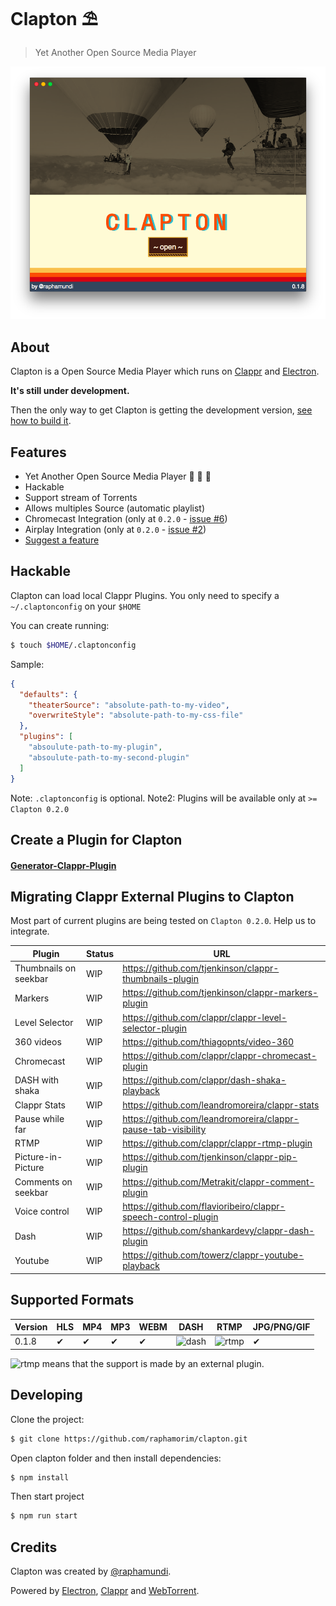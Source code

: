# Clapton ⛱️

> Yet Another Open Source Media Player

![Example](assets/images/clapton.png)

## About

Clapton is a Open Source Media Player which runs on [Clappr](https://github.com/clappr/clappr) and [Electron](https://github.com/electron/electron).

**It's still under development.**

Then the only way to get Clapton is getting the development version, [see how to build it](#developing).

## Features

- Yet Another Open Source Media Player 🦄 🦄 🦄
- Hackable
- Support stream of Torrents
- Allows multiples Source (automatic playlist)
- Chromecast Integration (only at `0.2.0` - [issue #6](https://github.com/raphamorim/clapton/issues/6))
- Airplay Integration (only at `0.2.0` - [issue #2](https://github.com/raphamorim/clapton/issues/6))
- [Suggest a feature](https://github.com/raphamorim/clapton/issues/new)

## Hackable

Clapton can load local Clappr Plugins. You only need to specify a `~/.claptonconfig` on your `$HOME`

You can create running:

```bash
$ touch $HOME/.claptonconfig
```
Sample:

```json
{
  "defaults": {
    "theaterSource": "absolute-path-to-my-video",
    "overwriteStyle": "absolute-path-to-my-css-file"
  },
  "plugins": [
    "absoulute-path-to-my-plugin",
    "absoulute-path-to-my-second-plugin"
  ]
}
```

Note: `.claptonconfig` is optional.
Note2: Plugins will be available only at `>= Clapton 0.2.0`

## Create a Plugin for Clapton

#### [Generator-Clappr-Plugin](https://github.com/clappr/generator-clappr-plugin)

## Migrating Clappr External Plugins to Clapton

Most part of current plugins are being tested on `Clapton 0.2.0`. Help us to integrate.

|Plugin         |Status|URL|
|-----------------------|---------------------------------------|--------------------------------------------------------|
|Thumbnails on seekbar| WIP| https://github.com/tjenkinson/clappr-thumbnails-plugin |
|Markers       | WIP| https://github.com/tjenkinson/clappr-markers-plugin |
|Level Selector| WIP| https://github.com/clappr/clappr-level-selector-plugin |
|360 videos| WIP| https://github.com/thiagopnts/video-360 |
|Chromecast| WIP| https://github.com/clappr/clappr-chromecast-plugin |
|DASH with shaka| WIP| https://github.com/clappr/dash-shaka-playback |
|Clappr Stats | WIP| https://github.com/leandromoreira/clappr-stats |
|Pause while far| WIP| https://github.com/leandromoreira/clappr-pause-tab-visibility |
|RTMP           | WIP| https://github.com/clappr/clappr-rtmp-plugin |
|Picture-in-Picture | WIP| https://github.com/tjenkinson/clappr-pip-plugin |
|Comments on seekbar| WIP | https://github.com/Metrakit/clappr-comment-plugin |
|Voice control| WIP | https://github.com/flavioribeiro/clappr-speech-control-plugin |
|Dash           | WIP | https://github.com/shankardevy/clappr-dash-plugin | |
|Youtube        | WIP | https://github.com/towerz/clappr-youtube-playback |

## Supported Formats

Version       |HLS|MP4|MP3|WEBM| DASH | RTMP | JPG/PNG/GIF |
-------------|---|---|---|----|------|------|-------------|
 0.1.8 | ✔ | ✔ | ✔ |  ✔ | ![dash](http://flv.io/external3.png) | ![rtmp](http://flv.io/external3.png) | ✔

![rtmp](http://flv.io/external3.png) means that the support is made by an external plugin.

## Developing

Clone the project:

```bash
$ git clone https://github.com/raphamorim/clapton.git
```

Open clapton folder and then install dependencies:

```bash
$ npm install
```

Then start project

```bash
$ npm run start
```

## Credits

Clapton was created by [@raphamundi](https://twitter.com/raphamundi).

Powered by [Electron](https://github.com/electron/electron), [Clappr](github.com/clappr/clappr) and [WebTorrent](https://github.com/webtorrent/webtorrent).

